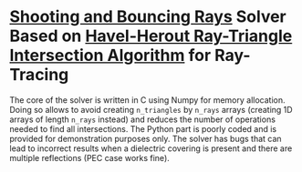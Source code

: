# [Shooting and Bouncing Rays](https://en.wikipedia.org/wiki/Shooting_and_bouncing_rays) Solver Based on [Havel-Herout Ray-Triangle Intersection Algorithm](https://www.researchgate.net/publication/41910471_Yet_Faster_Ray-Triangle_Intersection_Using_SSE4) for Ray-Tracing

The core of the solver is written in C using Numpy for memory allocation. Doing so allows to avoid creating `n_triangles` by `n_rays` arrays (creating  1D arrays of length `n_rays` instead) and reduces the number of operations needed to find all intersections. The Python part is poorly coded and is provided for demonstration purposes only. The solver has bugs that can lead to incorrect results when a dielectric covering is present and there are multiple reflections (PEC case works fine).
